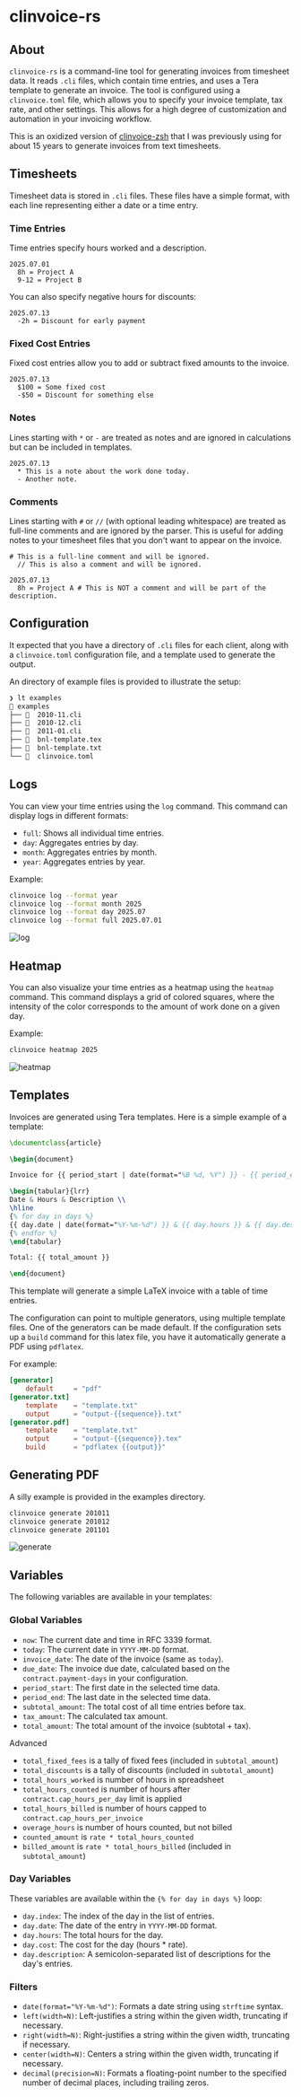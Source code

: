 # clinvoice-rs

## About

`clinvoice-rs` is a command-line tool for generating invoices from timesheet data. It reads `.cli` files, which contain time entries, and uses a Tera template to generate an invoice. The tool is configured using a `clinvoice.toml` file, which allows you to specify your invoice template, tax rate, and other settings. This allows for a high degree of customization and automation in your invoicing workflow.

This is an oxidized version of [clinvoice-zsh](https://github.com/bartman/clinvoice-zsh) that I was previously using for about 15 years to generate invoices from text timesheets.

## Timesheets

Timesheet data is stored in `.cli` files. These files have a simple format, with each line representing either a date or a time entry.

### Time Entries

Time entries specify hours worked and a description.

```
2025.07.01
  8h = Project A
  9-12 = Project B
```

You can also specify negative hours for discounts:

```
2025.07.13
  -2h = Discount for early payment
```

### Fixed Cost Entries

Fixed cost entries allow you to add or subtract fixed amounts to the invoice.

```
2025.07.13
  $100 = Some fixed cost
  -$50 = Discount for something else
```

### Notes

Lines starting with `*` or `-` are treated as notes and are ignored in calculations but can be included in templates.

```
2025.07.13
  * This is a note about the work done today.
  - Another note.
```

### Comments

Lines starting with `#` or `//` (with optional leading whitespace) are treated as full-line comments and are ignored by the parser. This is useful for adding notes to your timesheet files that you don't want to appear on the invoice.

```
# This is a full-line comment and will be ignored.
  // This is also a comment and will be ignored.

2025.07.13
  8h = Project A # This is NOT a comment and will be part of the description.
```

## Configuration

It expected that you have a directory of `.cli` files for each client, along with a `clinvoice.toml` configuration file, and a template used to generate the output.

An directory of example files is provided to illustrate the setup:

```sh
❯ lt examples
 examples
├──   2010-11.cli
├──   2010-12.cli
├──   2011-01.cli
├──   bnl-template.tex
├──   bnl-template.txt
└──   clinvoice.toml
```

## Logs

You can view your time entries using the `log` command. This command can display logs in different formats:

*   `full`: Shows all individual time entries.
*   `day`: Aggregates entries by day.
*   `month`: Aggregates entries by month.
*   `year`: Aggregates entries by year.

Example:

```bash
clinvoice log --format year
clinvoice log --format month 2025
clinvoice log --format day 2025.07
clinvoice log --format full 2025.07.01
```

![log](examples/clinvoice-log-month.png)

## Heatmap

You can also visualize your time entries as a heatmap using the `heatmap` command. This command displays a grid of colored squares, where the intensity of the color corresponds to the amount of work done on a given day.

Example:

```bash
clinvoice heatmap 2025
```

![heatmap](examples/clinvoice-heatmap.png)

## Templates

Invoices are generated using Tera templates. Here is a simple example of a template:

```latex
\documentclass{article}

\begin{document}

Invoice for {{ period_start | date(format="%B %d, %Y") }} - {{ period_end | date(format="%B %d, %Y") }}

\begin{tabular}{lrr}
Date & Hours & Description \\
\hline
{% for day in days %}
{{ day.date | date(format="%Y-%m-%d") }} & {{ day.hours }} & {{ day.description }} \\
{% endfor %}
\end{tabular}

Total: {{ total_amount }}

\end{document}
```

This template will generate a simple LaTeX invoice with a table of time entries.

The configuration can point to multiple generators, using multiple template
files. One of the generators can be made default. If the configuration sets up
a `build` command for this latex file, you have it automatically generate a PDF
using `pdflatex`.

For example:

```toml
[generator]
    default     = "pdf"
[generator.txt]
    template    = "template.txt"
    output      = "output-{{sequence}}.txt"
[generator.pdf]
    template    = "template.txt"
    output      = "output-{{sequence}}.tex"
    build       = "pdflatex {{output}}"
```

## Generating PDF

A silly example is provided in the examples directory.

```sh
clinvoice generate 201011
clinvoice generate 201012
clinvoice generate 201101
```

![generate](examples/clinvoice-generate.png)


## Variables

The following variables are available in your templates:

### Global Variables

*   `now`: The current date and time in RFC 3339 format.
*   `today`: The current date in `YYYY-MM-DD` format.
*   `invoice_date`: The date of the invoice (same as `today`).
*   `due_date`: The invoice due date, calculated based on the `contract.payment-days` in your configuration.
*   `period_start`: The first date in the selected time data.
*   `period_end`: The last date in the selected time data.
*   `subtotal_amount`: The total cost of all time entries before tax.
*   `tax_amount`: The calculated tax amount.
*   `total_amount`: The total amount of the invoice (subtotal + tax).

Advanced

* `total_fixed_fees` is a tally of fixed fees (included in `subtotal_amount`)
* `total_discounts` is a tally of discounts (included in `subtotal_amount`)
* `total_hours_worked` is number of hours in spreadsheet
* `total_hours_counted` is number of hours after `contract.cap_hours_per_day` limit is applied
* `total_hours_billed` is number of hours capped to `contract.cap_hours_per_invoice`
* `overage_hours` is number of hours counted, but not billed
* `counted_amount` is `rate * total_hours_counted`
* `billed_amount` is `rate * total_hours_billed` (included in `subtotal_amount`)

### Day Variables

These variables are available within the `{% for day in days %}` loop:

*   `day.index`: The index of the day in the list of entries.
*   `day.date`: The date of the entry in `YYYY-MM-DD` format.
*   `day.hours`: The total hours for the day.
*   `day.cost`: The cost for the day (hours * rate).
*   `day.description`: A semicolon-separated list of descriptions for the day's entries.

### Filters

*   `date(format="%Y-%m-%d")`: Formats a date string using `strftime` syntax.
*   `left(width=N)`: Left-justifies a string within the given width, truncating if necessary.
*   `right(width=N)`: Right-justifies a string within the given width, truncating if necessary.
*   `center(width=N)`: Centers a string within the given width, truncating if necessary.
*   `decimal(precision=N)`: Formats a floating-point number to the specified number of decimal places, including trailing zeros.

